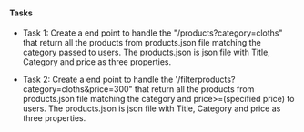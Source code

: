 #### Tasks

- Task 1:
    Create a end point to handle the "/products?category=cloths"
    that return all the products from products.json file matching the category passed to users.
    The products.json is json file with Title, Category and price as three properties.

- Task 2:
    Create a end point to handle the '/filterproducts?category=cloths&price=300"
    that return all the products from products.json file matching the category and price>=(specified price) to users.
    The products.json is json file with Title, Category and price as three properties.
